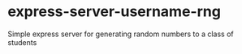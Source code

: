 # express-server-username-rng
Simple express server for generating random numbers to a class of students

